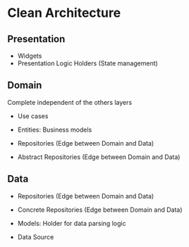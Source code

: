 # Clean Architecture

## Presentation

- Widgets
- Presentation Logic Holders (State management)

## Domain

Complete independent of the others layers

- Use cases
- Entities: Business models

- Repositories (Edge between Domain and Data)
- Abstract Repositories (Edge between Domain and Data)

## Data

- Repositories (Edge between Domain and Data)
- Concrete Repositories (Edge between Domain and Data)

- Models: Holder for data parsing logic
- Data Source
